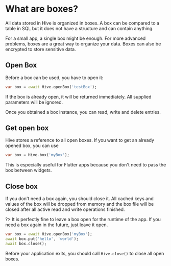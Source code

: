 # What are boxes?

All data stored in Hive is organized in boxes. A box can be compared to a table in SQL but it does not have a structure and can contain anything.

For a small app, a single box might be enough. For more advanced problems, boxes are a great way to organize your data.
Boxes can also be encrypted to store sensitive data.

## Open Box

Before a box can be used, you have to open it:

```dart
var box = await Hive.openBox('testBox');
```

If the box is already open, it will be returned immediately. All supplied parameters will be ignored.

Once you obtained a box instance, you can read, write and delete entries.

## Get open box

Hive stores a reference to all open boxes. If you want to get an already opened box, you can use 

```dart
var box = Hive.box('myBox');
```

This is especially useful for Flutter apps because you don't need to pass the box between widgets.

## Close box

If you don't need a box again, you should close it. All cached keys and values of the box will be dropped from memory and the box file will be closed after all active read and write operations finished.

?> It is perfectly fine to leave a box open for the runtime of the app. If you need a box again in the future, just leave it open.

```dart
var box = await Hive.openBox('myBox');
await box.put('hello', 'world');
await box.close();
```

Before your application exits, you should call `Hive.close()` to close all open boxes.

